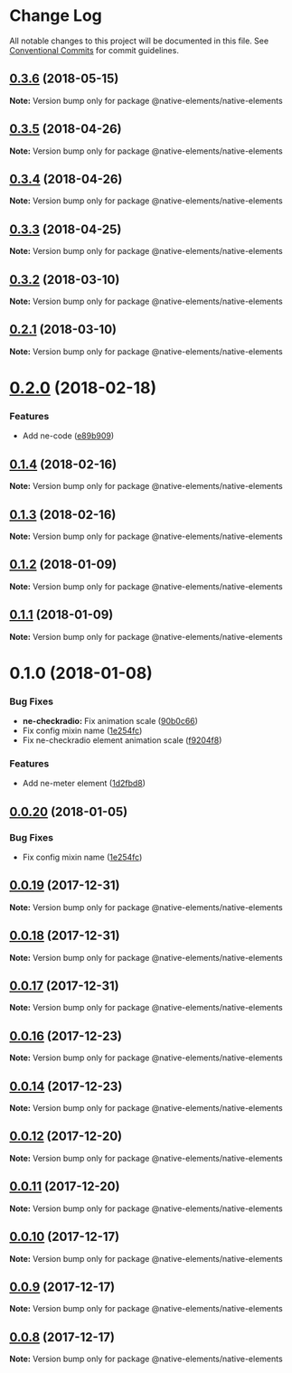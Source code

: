 # Change Log

All notable changes to this project will be documented in this file.
See [Conventional Commits](https://conventionalcommits.org) for commit guidelines.

<a name="0.3.6"></a>
## [0.3.6](https://github.com/equinusocio/native-elements/compare/@native-elements/native-elements@0.3.5...@native-elements/native-elements@0.3.6) (2018-05-15)




**Note:** Version bump only for package @native-elements/native-elements

<a name="0.3.5"></a>
## [0.3.5](https://github.com/equinusocio/native-elements/compare/@native-elements/native-elements@0.3.4...@native-elements/native-elements@0.3.5) (2018-04-26)




**Note:** Version bump only for package @native-elements/native-elements

<a name="0.3.4"></a>
## [0.3.4](https://github.com/equinusocio/native-elements/compare/@native-elements/native-elements@0.3.3...@native-elements/native-elements@0.3.4) (2018-04-26)




**Note:** Version bump only for package @native-elements/native-elements

<a name="0.3.3"></a>
## [0.3.3](https://github.com/equinusocio/native-elements/compare/@native-elements/native-elements@0.3.2...@native-elements/native-elements@0.3.3) (2018-04-25)




**Note:** Version bump only for package @native-elements/native-elements

<a name="0.3.2"></a>
## [0.3.2](https://github.com/equinusocio/native-elements/compare/@native-elements/native-elements@0.2.1...@native-elements/native-elements@0.3.2) (2018-03-10)




**Note:** Version bump only for package @native-elements/native-elements

<a name="0.2.1"></a>
## [0.2.1](https://github.com/equinusocio/native-elements/compare/@native-elements/native-elements@0.2.0...@native-elements/native-elements@0.2.1) (2018-03-10)




**Note:** Version bump only for package @native-elements/native-elements

<a name="0.2.0"></a>
# [0.2.0](https://github.com/equinusocio/native-elements/compare/@native-elements/native-elements@0.1.4...@native-elements/native-elements@0.2.0) (2018-02-18)


### Features

* Add ne-code ([e89b909](https://github.com/equinusocio/native-elements/commit/e89b909))




<a name="0.1.4"></a>
## [0.1.4](https://github.com/equinusocio/native-elements/compare/@native-elements/native-elements@0.1.3...@native-elements/native-elements@0.1.4) (2018-02-16)




**Note:** Version bump only for package @native-elements/native-elements

<a name="0.1.3"></a>
## [0.1.3](https://github.com/equinusocio/native-elements/compare/@native-elements/native-elements@0.1.2...@native-elements/native-elements@0.1.3) (2018-02-16)




**Note:** Version bump only for package @native-elements/native-elements

<a name="0.1.2"></a>
## [0.1.2](https://github.com/equinusocio/native-elements/compare/@native-elements/native-elements@0.1.1...@native-elements/native-elements@0.1.2) (2018-01-09)




**Note:** Version bump only for package @native-elements/native-elements

<a name="0.1.1"></a>
## [0.1.1](https://github.com/equinusocio/native-elements/compare/@native-elements/native-elements@0.1.0...@native-elements/native-elements@0.1.1) (2018-01-09)




**Note:** Version bump only for package @native-elements/native-elements

<a name="0.1.0"></a>
# 0.1.0 (2018-01-08)


### Bug Fixes

* **ne-checkradio:** Fix animation scale ([90b0c66](https://github.com/equinusocio/native-elements/commit/90b0c66))
* Fix config mixin name ([1e254fc](https://github.com/equinusocio/native-elements/commit/1e254fc))
* Fix ne-checkradio element animation scale ([f9204f8](https://github.com/equinusocio/native-elements/commit/f9204f8))


### Features

* Add ne-meter element ([1d2fbd8](https://github.com/equinusocio/native-elements/commit/1d2fbd8))




<a name="0.0.20"></a>
## [0.0.20](https://github.com/equinusocio/native-elements/compare/@native-elements/native-elements@0.0.19...@native-elements/native-elements@0.0.20) (2018-01-05)


### Bug Fixes

* Fix config mixin name ([1e254fc](https://github.com/equinusocio/native-elements/commit/1e254fc))




<a name="0.0.19"></a>
## [0.0.19](https://github.com/equinusocio/native-elements/compare/@native-elements/native-elements@0.0.18...@native-elements/native-elements@0.0.19) (2017-12-31)




**Note:** Version bump only for package @native-elements/native-elements

<a name="0.0.18"></a>
## [0.0.18](https://github.com/equinusocio/native-elements/compare/@native-elements/native-elements@0.0.17...@native-elements/native-elements@0.0.18) (2017-12-31)




**Note:** Version bump only for package @native-elements/native-elements

<a name="0.0.17"></a>
## [0.0.17](https://github.com/equinusocio/native-elements/compare/@native-elements/native-elements@0.0.16...@native-elements/native-elements@0.0.17) (2017-12-31)




**Note:** Version bump only for package @native-elements/native-elements

<a name="0.0.16"></a>
## [0.0.16](https://github.com/equinusocio/native-elements/compare/@native-elements/native-elements@0.0.14...@native-elements/native-elements@0.0.16) (2017-12-23)




**Note:** Version bump only for package @native-elements/native-elements

<a name="0.0.14"></a>
## [0.0.14](https://github.com/equinusocio/native-elements/compare/@native-elements/native-elements@0.0.12...@native-elements/native-elements@0.0.14) (2017-12-23)




**Note:** Version bump only for package @native-elements/native-elements

<a name="0.0.12"></a>
## [0.0.12](https://github.com/equinusocio/native-elements/compare/@native-elements/native-elements@0.0.11...@native-elements/native-elements@0.0.12) (2017-12-20)




**Note:** Version bump only for package @native-elements/native-elements

<a name="0.0.11"></a>
## [0.0.11](https://github.com/equinusocio/native-elements/compare/@native-elements/native-elements@0.0.10...@native-elements/native-elements@0.0.11) (2017-12-20)




**Note:** Version bump only for package @native-elements/native-elements

<a name="0.0.10"></a>
## [0.0.10](https://github.com/equinusocio/native-elements/compare/@native-elements/native-elements@0.0.9...@native-elements/native-elements@0.0.10) (2017-12-17)




**Note:** Version bump only for package @native-elements/native-elements

<a name="0.0.9"></a>
## [0.0.9](https://github.com/equinusocio/native-elements/compare/@native-elements/native-elements@0.0.8...@native-elements/native-elements@0.0.9) (2017-12-17)




**Note:** Version bump only for package @native-elements/native-elements

<a name="0.0.8"></a>
## [0.0.8](https://github.com/equinusocio/native-elements/compare/@native-elements/native-elements@0.0.7...@native-elements/native-elements@0.0.8) (2017-12-17)




**Note:** Version bump only for package @native-elements/native-elements
